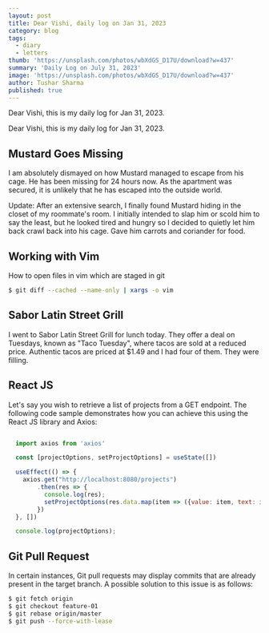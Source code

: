 ```yaml
---
layout: post
title: Dear Vishi, daily log on Jan 31, 2023
category: blog
tags:
  - diary
  - letters
thumb: 'https://unsplash.com/photos/wbXdGS_D17U/download?w=437'
summary: 'Daily Log on July 31, 2023'
image: 'https://unsplash.com/photos/wbXdGS_D17U/download?w=437'
author: Tushar Sharma
published: true
---
```


Dear Vishi, this is my daily log for Jan 31, 2023.<!-- truncate_here -->

Dear Vishi, this is my daily log for Jan 31, 2023.

## Mustard Goes Missing

I am absolutely dismayed on how Mustard managed to escape from his cage. He has been missing for 24 hours now. As the apartment was secured, it is unlikely that he has escaped into the outside world.

Update: After an extensive search, I finally found Mustard hiding in the closet of my roommate's room. I initially intended to slap him or scold him to say the least, but he looked tired and hungry so I decided to quietly let him back crawl back into his cage. Gave him carrots and coriander for food.

## Working with Vim

How to open files in vim which are staged in git

```bash
$ git diff --cached --name-only | xargs -o vim
```

## Sabor Latin Street Grill

I went to Sabor Latin Street Grill for lunch today. They offer a deal on Tuesdays, known as "Taco Tuesday", where tacos are sold at a reduced price. Authentic tacos are priced at $1.49 and I had four of them. They were filling.
## React JS

Let's say you wish to retrieve a list of projects from a GET endpoint. The following code sample demonstrates how you can achieve this using the React JS library and Axios:


```jsx

  import axios from 'axios'

  const [projectOptions, setProjectOptions] = useState([])

  useEffect(() => {
    axios.get("http://localhost:8080/projects")
        .then(res => {
          console.log(res);
          setProjectOptions(res.data.map(item => ({value: item, text: item})))
        })
  }, [])

  console.log(projectOptions);

```

## Git Pull Request

In certain instances, Git pull requests may display commits that are already present in the target branch. A possible solution to this issue is as follows:


```bash
$ git fetch origin
$ git checkout feature-01
$ git rebase origin/master
$ git push --force-with-lease
```
